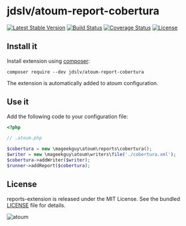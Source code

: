 
# jdslv/atoum-report-cobertura

[![Latest Stable Version](https://poser.pugx.org/jdslv/atoum-report-cobertura/v)](https://packagist.org/packages/jdslv/atoum-report-cobertura)
[![Build Status](https://gitlab.com/jdslv/atoum-report-cobertura/badges/main/pipeline.svg)](https://gitlab.com/jdslv/atoum-report-cobertura/-/pipelines)
[![Coverage Status](https://coveralls.io/repos/gitlab/jdslv/atoum-report-cobertura/badge.svg?branch=main)](https://coveralls.io/gitlab/jdslv/atoum-report-cobertura?branch=main)
[![License](https://poser.pugx.org/jdslv/atoum-report-cobertura/license)](https://gitlab.com/jdslv/atoum-report-cobertura/-/blob/main/LICENSE)

## Install it

Install extension using [composer](https://getcomposer.org):

```
composer require --dev jdslv/atoum-report-cobertura
```

The extension is automatically added to atoum configuration.

## Use it

Add the following code to your configuration file:

```php
<?php

// .atoum.php

$cobertura = new \mageekguy\atoum\reports\cobertura();
$writer = new \mageekguy\atoum\writers\file('./cobertura.xml');
$cobertura->addWriter($writer);
$runner->addReport($cobertura);
```

## License

reports-extension is released under the MIT License. See the bundled [LICENSE](LICENSE) file for details.

![atoum](http://atoum.org/images/logo/atoum.png)
